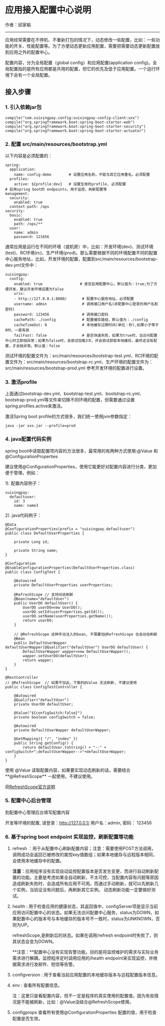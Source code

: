 # 应用接入配置中心说明

作者：邱家榆

-----

应用经常需要在不停机、不重新打包的情况下，动态修改一些配置，比如：一些功能的开关、性能配置等。为了方便动态更新应用配置，需要把需要动态更新配置放到应用之外的配置中心。

配置内容，分为全局配置（global config）和应用配置(application config)。全局配置指的是所有应用都是共用的配置，但它的优先及低于应用配置。一个运行环境下会有一个全局配置。

## 接入步骤

### 1. 引入依赖jar包

    compile("com.suixingpay.config:suixingpay-config-client:xxx")
    compile("org.springframework.boot:spring-boot-starter-web")
    compile("org.springframework.boot:spring-boot-starter-security")
    compile("org.springframework.boot:spring-boot-starter-actuator")
    
    
### 2. 配置 src/main/resources/bootstrap.yml
以下内容是必须配置的：

    spring:
      application:
        name: config-demo        # 设置应用名称，不能与其它应用重名，必须配置
      profiles:
        active: ${profile:dev}   # 设置生效的profile, 必须配置
    # 启用spring boot的 endpoints，用于监控，刷新配置等
    management:
      security:
        enabled: true
      context-path: /ops
    security:
      basic:
        enabled: true
        path: /ops/**
      user:
        name: admin
        password: 123456
            
通常应用是运行在不同的环境（或机房）中，比如：开发环境(dev)、测试环境(test)、RC环境(rc)、生产环境(prod)。那么需要根据不同的环境配置不同的配置中心服务地址，比如，开发环境的配置，配置到src/main/resources/bootstrap-dev.yml文件中：
    
    suixingpay:
      config:
        enabled: true                 # 是否启用配置中心，默认值为：true;为了方便开发，建议开发环境设置为false
        uris:
        - http://127.0.0.1:8080/       # 配置中心服务地址，必须配置
        username: admin                # 调用接口用户名(非配置中心登录的用户名和密码)
        password: 123456               # 调用接口密码
        cachePath: ./config            # 配置缓存路径，默认值为：./config
        cacheTimeOut: 0                # 本地缓存过期时间(单位：秒),如果小于等于0时，一直有效
        failFast: false                # 是否快速失败，如果为true时，当访问配置中心时立即抛异常；如果为false时，会尝试加载3次，并会尝试获取本地缓存，最终还没有配置，才会抛异常。默认值：false
        
测试环境的配置文件为：src/main/resources/bootstrap-test.yml、RC环境的配置文件为：src/main/resources/bootstrap-rc.yml、生产环境的配置文件为：src/main/resources/bootstrap-prod.yml 参考开发环境的配置进行设置。    
             
### 3. 激活profile
上面通过bootstrap-dev.yml、bootstrap-test.yml、bootstrap-rc.yml、bootstrap-prod.yml等文件来切换不同环境的配置，但需要通过设置spring.profiles.active来激活。

激活Spring boot profile的方式很多，我们统一使用jvm参数指定：
	
	java -jar xxx.jar --profile=prod
   
### 4. java配置代码实例

spring boot中读取配置项内容的方法很多，最常用的有两种方式使用:@Value 和 @ConfigurationProperties

建议使用@ConfigurationProperties，使用它能更好对配置内容进行分类，更加便于管理，例如：

1). 配置内容例子：

    suixingpay: 
      defaultuser: 
        id: 3
        name: name3
    
2). java代码例子：
   
    @Data
    @ConfigurationProperties(prefix = "suixingpay.defaultuser")
    public class DefaultUserProperties {
        
        private Long id;
    
        private String name;
    }
    
    @Configuration
    @EnableConfigurationProperties(DefaultUserProperties.class)
    public class ConfigTest {
    
        @Autowired
        private DefaultUserProperties userProperties;
        
        @RefreshScope // 支持动态刷新
        @Bean(name="defaultUser")
        public UserDO defaultUser() {
            UserDO userDO=new UserDO();
            userDO.setId(userProperties.getId());
            userDO.setName(userProperties.getName());
            return userDO;
        }
        
        // @RefreshScope 这种手动注入的bean, 不需要加@RefreshScope 也会动态刷新
        @Bean
        public DefaultUserWapper defaultUserWapper(@Qualifier("defaultUser") UserDO defaultUser) {
            DefaultUserWapper wapper=new DefaultUserWapper();
            wapper.setUserDO(defaultUser);
            return wapper;
        }
    }
    
    @RestController
    // @RefreshScope  // 如果不加此，下面的@Value 无法刷新, 不建议使用
    public class ConfigTestController {
    
        @Autowired
        @Qualifier("defaultUser")
        private UserDO defaultUser;
    
        @Value("${configSwitch:false}")
        private boolean configSwitch = false;
        
        @Autowired
        private DefaultUserWapper defaultUserWapper;
    
        @GetMapping({ "/", "index" })
        public String getConfig() {
            return defaultUser.toString() + "--" + configSwitch+";defaultUserWapper-->"+defaultUserWapper;
        }
    }

使用 @Value 读取配置内容，如果要实现动态刷新的话，需要结合**@RefreshScope** 一起使用，不建议使用。

[@RefreshScope官方说明](http://cloud.spring.io/spring-cloud-static/Edgware.SR2/single/spring-cloud.html#_refresh_scope)
    
### 5. 配置中心后台管理

到配置中心管理后台填写配置内容

开发等环境的配置, 请登录：http://127.0.0.1/ 用户名：admin, 密码： 123456
 

### 6. 基于spring boot endpoint 实现监控，刷新配置等功能

1. refresh ：用于从配置中心刷新配置内容；注意：需要使用POST方法调用，调用成功会返回已被修改的属性key值数组；如果本地缓存与远程版本相同，会使用本地缓存中的配置。
    
    **注意**：应用程序没有实现自动监控配置版本是否发生变更，而进行自动刷新配置的功能。主要是考虑如果全自动刷新，不太可控，当配置内容有问题等原因造成刷新失败时，会造成所有应用不可用。而通过手动刷新，就可以先刷新几个实例，当验证没有问题后，再刷新其它实例。 动态刷新功能一定要做好测试。
    
2. health : 用于检查应用的健康状态，其返回值中，configServer项是显示当前应用访问配置中心的状态。如果无法访问配置中心服务，status为DOWN，如果配置中心的版本号与本地缓存的版本号不一致时，status为UNKNOWN，否则为UP。
    
    refreshScope,是刷新后的状态。如果在调用/refresh endpoint时失败了，则其状态会变为DOWN。
    
    **注意：**配置中心没有实现告警功能。目的是将监控维护的需求与实际业务需求进行解耦。监控程序定时调用应用的/health endpoint来实现监控，并根据需求进行发邮件、短信等告警。
    
3. configversion : 用于查看当前应用配置的本地缓存版本与远程配置版本信息。
4. env : 查看所有配置信息。
    
   注：这里只是看配置内容，但不一定是程序的真实使用的配置值，因为有些情况是不能被刷新，比如：@Value没结合@RefreshScope使用。
    
5. configprops 查看所有使用@ConfigurationProperties 配置的值，用于检查配置是否生效。
